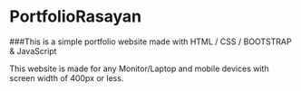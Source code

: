# PortfolioRasayan

###This is a simple portfolio website made with HTML / CSS / BOOTSTRAP & JavaScript

This website is made for any Monitor/Laptop and mobile devices with screen width of 400px or less.
